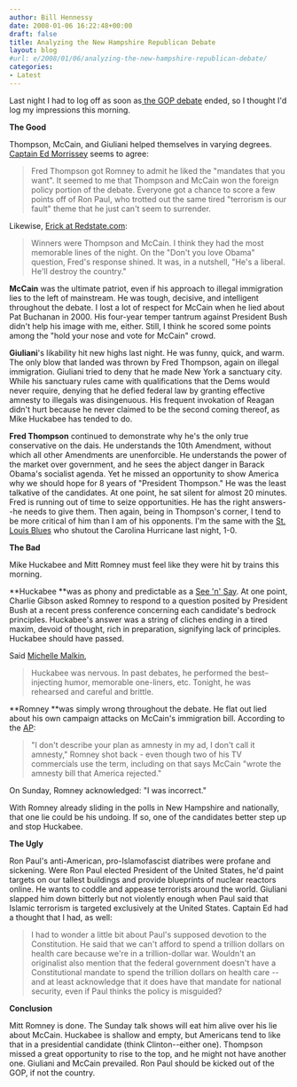 ```yaml
---
author: Bill Hennessy
date: 2008-01-06 16:22:48+00:00
draft: false
title: Analyzing the New Hampshire Republican Debate
layout: blog
#url: e/2008/01/06/analyzing-the-new-hampshire-republican-debate/
categories:
- Latest
---
```


Last night I had to log off as soon as[ the GOP debate](https://hennessysview.com/2008/01/05/the-new-hampshire-debate/) ended, so I thought I'd log my impressions this morning.

**The Good**

Thompson, McCain, and Giuliani helped themselves in varying degrees. [Captain Ed Morrissey](https://www.captainsquartersblog.com/mt/archives/016535.php) seems to agree:


> Fred Thompson got Romney to admit he liked the "mandates that you want". It seemed to me that Thompson and McCain won the foreign policy portion of the debate. Everyone got a chance to score a few points off of Ron Paul, who trotted out the same tired "terrorism is our fault" theme that he just can't seem to surrender.


Likewise, [Erick at Redstate.com](https://www.redstate.com/stories/elections/2008/the_debate):


> Winners were Thompson and McCain. I think they had the most memorable lines of the night. On the "Don't you love Obama" question, Fred's response shined. It was, in a nutshell, "He's a liberal. He'll destroy the country."


**McCain** was the ultimate patriot, even if his approach to illegal immigration lies to the left of mainstream. He was tough, decisive, and intelligent throughout the debate. I lost a lot of respect for McCain when he lied about Pat Buchanan in 2000. His four-year temper tantrum against President Bush didn't help his image with me, either. Still, I think he scored some points among the "hold your nose and vote for McCain" crowd.

**Giuliani**'s likability hit new highs last night. He was funny, quick, and warm. The only blow that landed was thrown by Fred Thompson, again on illegal immigration. Giuliani tried to deny that he made New York a sanctuary city. While his sanctuary rules came with qualifications that the Dems would never require, denying that he defied federal law by granting effective amnesty to illegals was disingenuous. His frequent invokation of Reagan didn't hurt because he never claimed to be the second coming thereof, as Mike Huckabee has tended to do.

**Fred Thompson** continued to demonstrate why he's the only true conservative on the dais. He understands the 10th Amendment, without which all other Amendments are unenforcible. He understands the power of the market over government, and he sees the abject danger in Barack Obama's socialist agenda. Yet he missed an opportunity to show America why we should hope for 8 years of "President Thompson." He was the least talkative of the candidates. At one point, he sat silent for almost 20 minutes. Fred is running out of time to seize opportunities. He has the right answers--he needs to give them. Then again, being in Thompson's corner, I tend to be more critical of him than I am of his opponents. I'm the same with the [St. Louis Blues](https://blues.nhl.com/) who shutout the Carolina Hurricane last night, 1-0.

<!-- more -->

**The Bad**

Mike Huckabee and Mitt Romney must feel like they were hit by trains this morning.

**Huckabee **was as phony and predictable as a [See 'n' Say](https://entertainment.howstuffworks.com/see-say.htm). At one point, Charlie Gibson asked Romney to respond to a question posited by President Bush at a recent press conference concerning each candidate's bedrock principles. Huckabee's answer was a string of cliches ending in a tired maxim, devoid of thought, rich in preparation, signifying lack of principles. Huckabee should have passed.

Said [Michelle Malkin](https://michellemalkin.com/2008/01/05/saturday-night-jive-the-new-hampshire-debates/),


> Huckabee was nervous. In past debates, he performed the best–injecting humor, memorable one-liners, etc. Tonight, he was rehearsed and careful and brittle.


**Romney **was simply wrong throughout the debate. He flat out lied about his own campaign attacks on McCain's immigration bill. According to the [AP](https://apnews.myway.com/article/20080106/D8U0F1DG0.html):


> "I don't describe your plan as amnesty in my ad, I don't call it amnesty," Romney shot back - even though two of his TV commercials use the term, including on that says McCain "wrote the amnesty bill that America rejected."

On Sunday, Romney acknowledged: "I was incorrect."


With Romney already sliding in the polls in New Hampshire and nationally, that one lie could be his undoing. If so, one of the candidates better step up and stop Huckabee.

**The Ugly**

Ron Paul's anti-American, pro-Islamofascist diatribes were profane and sickening. Were Ron Paul elected President of the United States, he'd paint targets on our tallest buildings and provide blueprints of nuclear reactors online. He wants to coddle and appease terrorists around the world. Giuliani slapped him down bitterly but not violently enough when Paul said that Islamic terrorism is targeted exclusively at the United States. Captain Ed had a thought that I had, as well:


> I had to wonder a little bit about Paul's supposed devotion to the Constitution. He said that we can't afford to spend a trillion dollars on health care because we're in a trillion-dollar war. Wouldn't an originalist also mention that the federal government doesn't have a Constitutional mandate to spend the trillion dollars on health care -- and at least acknowledge that it does have that mandate for national security, even if Paul thinks the policy is misguided?


**Conclusion**

Mitt Romney is done. The Sunday talk shows will eat him alive over his lie about McCain. Huckabee is shallow and empty, but Americans tend to like that in a presidential candidate (think Clinton--either one). Thompson missed a great opportunity to rise to the top, and he might not have another one. Giuliani and McCain prevailed. Ron Paul should be kicked out of the GOP, if not the country.
